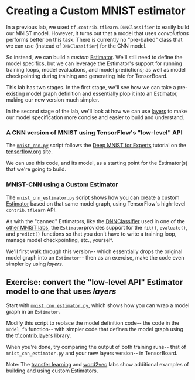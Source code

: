 
# Creating a Custom MNIST estimator

In a previous lab, we used `tf.contrib.tflearn.DNNClassifier` to easily build our MNIST model.
However, it turns out that a model that uses *convolutions* performs better on this task.  There is currently no "pre-baked" class that we can use (instead of `DNNClassifier`) for the CNN model.

So instead, we can build a *custom* [Estimator](https://www.tensorflow.org/versions/r0.11/api_docs/python/contrib.learn.html#Estimator).  We'll still need to define the model specifics, but we can leverage the Estimator's support for running training loops, model evaluations, and model predictions; as well as model checkpointing during training and generating info for TensorBoard.

This lab has two stages.  In the first stage, we'll see how we can take a pre-existing model graph definition and essentially plop it into an Estimator, making our new version much simpler.

In the second stage of the lab, we'll look at how we can use [layers](https://www.tensorflow.org/versions/r0.11/api_docs/python/contrib.layers.html#layers-contrib) to make our model specification more concise and easier to build and understand.

### A CNN version of MNIST using TensorFlow's "low-level" API

The [`mnist_cnn.py`](mnist_cnn.py) script follows the [Deep MNIST for Experts](https://www.tensorflow.org/versions/r0.11/tutorials/mnist/pros/index.html#deep-mnist-for-experts) tutorial on the [tensorflow.org](http://tensorflow.org) site.

We can use this code, and its model, as a starting point for the Estimator(s) that we're going to build.

### MNIST-CNN using a Custom Estimator

The [`mnist_cnn_estimator.py`](mnist_cnn_estimator.py) script shows how you can create a custom [Estimator](https://www.tensorflow.org/versions/r0.11/api_docs/python/contrib.learn.html#Estimator) based on that same model graph, using TensorFlow's high-level `contrib.tflearn` API.

As with the "canned" Estimators, like the [DNNClassifier](https://www.tensorflow.org/versions/r0.11/api_docs/python/contrib.learn.html#DNNClassifier) used in one of the [other MNIST labs](../02_README_mnist_tflearn.md), the `Estimator`provides support for the `fit()`, `evaluate()`, and `predict()` functions so that you don't have to write a training loop, manage model checkpointing, etc., yourself.

We'll first walk through this version-- which essentially drops the original model graph into an `Estimator`-- then as an exercise, make the code even simpler by using *layers*.

## Exercise: convert the "low-level API" Estimator model to one that uses *layers*

Start with [`mnist_cnn_estimator.py`](mnist_cnn_estimator.py), which shows how you can wrap a model
graph in an `Estimator`.

Modify this script to replace the model definition code-- the code in the `model_fn` function-- with simpler code that defines the model graph using the [tf.contrib.layers](https://www.tensorflow.org/versions/r0.11/api_docs/python/contrib.layers.html#layers-contrib) library.

When you're done, try comparing the output of both training runs-- that of `mnist_cnn_estimator.py` and your new layers version-- in TensorBoard.


Note: The [transfer learning](../../transfer_learning/README.md) and [word2vec](../../word2vec/README.md) labs show additional examples of building and using custom Estimators.
